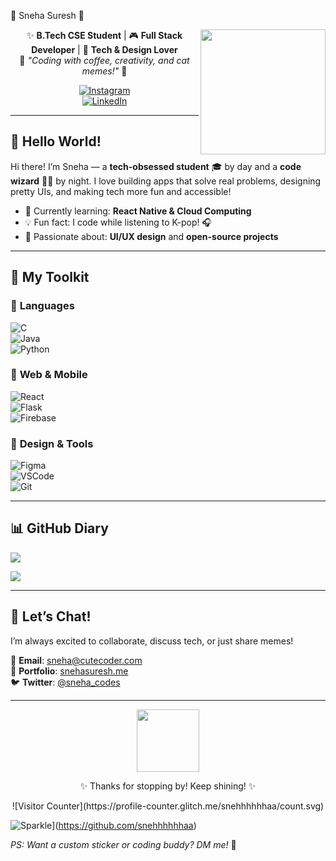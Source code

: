 💖 Sneha Suresh 🌸  

<div align="center">  
<img src="https://media.giphy.com/media/L1R1tvI9svkIWwpVYr/giphy.gif" width="200" align="right">  

✨ **B.Tech CSE Student** | 🎮 **Full Stack Developer** | 🌈 **Tech & Design Lover**  
💌 *"Coding with coffee, creativity, and cat memes!"* 🐾  

[![Instagram](https://img.shields.io/badge/-Pink_Instagram-E4405F?style=for-the-badge&logo=instagram&logoColor=white)](https://instagram.com/snehhhhhhaa)  
[![LinkedIn](https://img.shields.io/badge/-Lilac_LinkedIn-0A66C2?style=for-the-badge&logo=linkedin&logoColor=white)](https://linkedin.com/in/snehhhhhhaa)  
</div>  

---

## 🍄 **Hello World!**  
Hi there! I’m Sneha — a **tech-obsessed student** 🎓 by day and a **code wizard** 🧙‍♀️ by night. I love building apps that solve real problems, designing pretty UIs, and making tech more fun and accessible!  

- 🌱 Currently learning: **React Native & Cloud Computing**  
- 💡 Fun fact: I code while listening to K-pop! 🎧  
- 🎨 Passionate about: **UI/UX design** and **open-source projects**  

---

## 🎀 **My Toolkit**  

### 💌 **Languages**  
![C](https://img.shields.io/badge/C-A8B9CC?style=flat&logo=c&logoColor=white&labelColor=purple)  
![Java](https://img.shields.io/badge/Java-FFD700?style=flat&logo=java&logoColor=black&labelColor=pink)  
![Python](https://img.shields.io/badge/Python-FF69B4?style=flat&logo=python&logoColor=white)  

### 🌸 **Web & Mobile**  
![React](https://img.shields.io/badge/React-61DAFB?style=flat&logo=react&logoColor=black&labelColor=hotpink)  
![Flask](https://img.shields.io/badge/Flask-000000?style=flat&logo=flask&logoColor=white&labelColor=deeppink)  
![Firebase](https://img.shields.io/badge/Firebase-FFCA28?style=flat&logo=firebase&logoColor=black&labelColor=white)  

### 🧸 **Design & Tools**  
![Figma](https://img.shields.io/badge/Figma-FF69B4?style=flat&logo=figma&logoColor=white)  
![VSCode](https://img.shields.io/badge/VSCode-007ACC?style=flat&logo=visual-studio-code&logoColor=white&labelColor=mediumvioletred)  
![Git](https://img.shields.io/badge/Git-FF1493?style=flat&logo=git&logoColor=white)  

---

## 📊 **GitHub Diary**  

![](https://github-readme-stats.vercel.app/api?username=snehhhhhhaa&show_icons=true&theme=radical&hide_border=true&bg_color=FFB6C1&title_color=FF69B4&icon_color=FFFFFF)  

![](https://github-readme-streak-stats.herokuapp.com/?user=snehhhhhhaa&theme=tokyonight&hide_border=true&background=FFE4E1&ring=FF69B4&fire=FF1493)  

---

## 💌 **Let’s Chat!**  
I’m always excited to collaborate, discuss tech, or just share memes!  

📧 **Email**: [sneha@cutecoder.com](mailto:sneha@cutecoder.com)  
📱 **Portfolio**: [snehasuresh.me](https://snehasuresh.me)  
🐦 **Twitter**: [@sneha_codes](https://twitter.com/sneha_codes)  

---

<div align="center">  
<img src="https://media.giphy.com/media/26tn33aiTi1jkl6H6/giphy.gif" width="100">  
<p>✨ Thanks for stopping by! Keep shining! ✨</p>  
![Visitor Counter](https://profile-counter.glitch.me/snehhhhhhaa/count.svg)  
</div>  

![Sparkle](https://img.shields.io/badge/Made_with_💖-FF69B4?style=for-the-badge)](https://github.com/snehhhhhhaa)  

*PS: Want a custom sticker or coding buddy? DM me!* 🍬  
